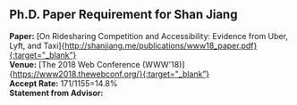 ## Ph.D. Paper Requirement for Shan Jiang

**Paper:** [On Ridesharing Competition and Accessibility: Evidence from Uber, Lyft, and Taxi]{http://shanjiang.me/publications/www18_paper.pdf}{:target="_blank”}  
**Venue:** [The 2018 Web Conference (WWW'18)]{https://www2018.thewebconf.org/}{:target="_blank”}  
**Accept Rate:** 171/1155=14.8%  
**Statement from Advisor:**
